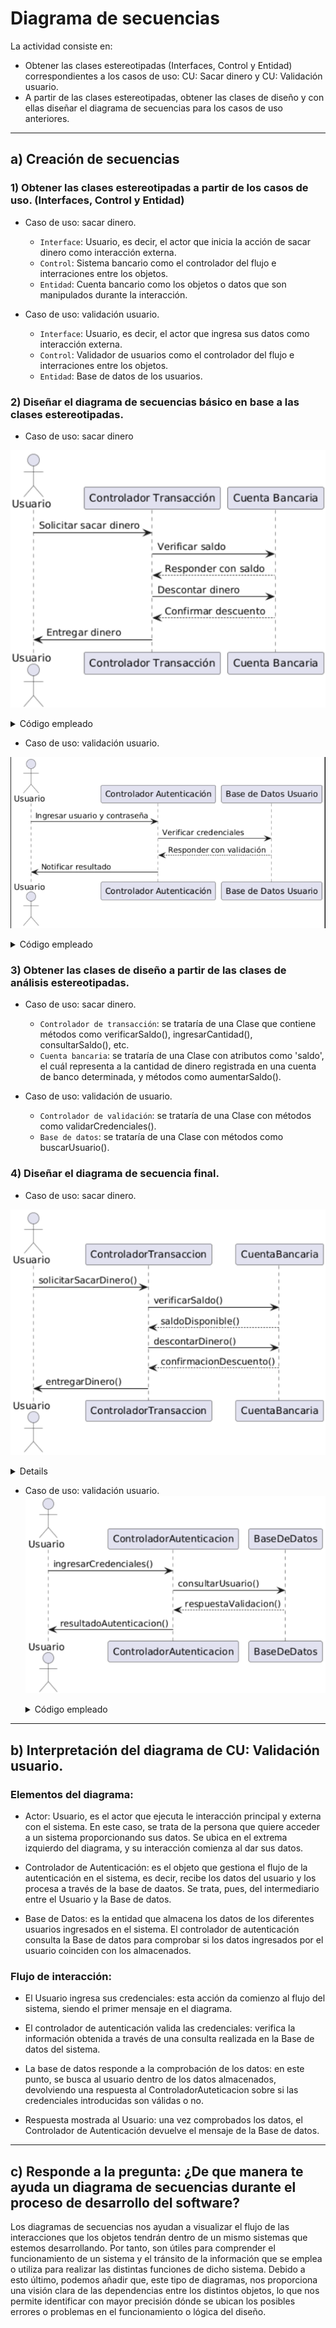 # Diagrama de secuencias

La actividad consiste en:

- Obtener las clases estereotipadas (Interfaces, Control y Entidad) correspondientes a los casos de uso: CU: Sacar dinero y CU: Validación usuario.
- A partir de las clases estereotipadas, obtener las clases de diseño y con ellas diseñar el diagrama de secuencias para los casos de uso anteriores. 

<hr>

## a) Creación de secuencias

### 1) Obtener las clases estereotipadas a partir de los casos de uso. (Interfaces, Control y Entidad)

- Caso de uso: sacar dinero.
  - ``Interface``: Usuario, es decir, el actor que inicia la acción de sacar dinero como interacción externa.
  - ``Control``: Sistema bancario como el controlador del flujo e interraciones entre los objetos.
  - ``Entidad``: Cuenta bancario como los objetos o datos que son manipulados durante la interacción.
    
- Caso de uso: validación usuario.
  - ``Interface``: Usuario, es decir, el actor que ingresa sus datos como interacción externa.
  - ``Control``: Validador de usuarios como el controlador del flujo e interraciones entre los objetos.
  - ``Entidad``: Base de datos de los usuarios.


### 2) Diseñar el diagrama de secuencias básico en base a las clases estereotipadas.
- Caso de uso: sacar dinero

![CU: SACAR DINERO](https://github.com/Lmrocio/PRACTICA_DIAGRAMA_SECUENCIAS/blob/main/CU_sacar_dinero.png)
  
  <details><summary>Código empleado</summary>
    @startuml
    
    actor Usuario
    
    participant "Controlador Transacción" as Control
    
    participant "Cuenta Bancaria" as Cuenta
    
    Usuario -> Control: Solicitar sacar dinero
    
    Control -> Cuenta: Verificar saldo
    
    Cuenta --> Control: Responder con saldo
    
    Control -> Cuenta: Descontar dinero
    
    Cuenta --> Control: Confirmar descuento
    
    Control -> Usuario: Entregar dinero

    @enduml
  </details>
  
- Caso de uso: validación usuario.

![CU: VALIDACIÓN USUARIO](https://github.com/Lmrocio/PRACTICA_DIAGRAMA_SECUENCIAS/blob/main/CU_validacion_usuario.png)
  
  <details> <summary>Código empleado</summary>
    @startuml
      
    actor Usuario
    
    participant "Controlador Autenticación" as Control
    
    participant "Base de Datos Usuario" as BaseDatos
  
    Usuario -> Control: Ingresar usuario y contraseña
    
    Control -> BaseDatos: Verificar credenciales
    
    BaseDatos --> Control: Responder con validación
    
    Control -> Usuario: Notificar resultado
  
    @enduml
  </details>



### 3) Obtener las clases de diseño a partir de las clases de análisis estereotipadas.
- Caso de uso: sacar dinero.
  - ``Controlador de transacción``: se trataría de una Clase que contiene métodos como verificarSaldo(), ingresarCantidad(), consultarSaldo(), etc.
  - ``Cuenta bancaria``: se trataría de una Clase con atributos como 'saldo', el cuál representa a la cantidad de dinero registrada en una cuenta de banco determinada, y métodos como aumentarSaldo().
    
- Caso de uso: validación de usuario.
  - ``Controlador de validación``: se trataría de una Clase con métodos como validarCredenciales().
  - ``Base de datos``: se trataría de una Clase con métodos como buscarUsuario().


### 4) Diseñar el diagrama de secuencia final.
- Caso de uso: sacar dinero.

![CU SACAR DINERO FINAL](https://github.com/Lmrocio/PRACTICA_DIAGRAMA_SECUENCIAS/blob/main/CU_sacar_dinero_final.png)
  
  <details><summay>Código empleado</summay>
    @startuml
    
    actor Usuario
  
    participant "ControladorTransaccion" as Control
  
    participant "CuentaBancaria" as Cuenta
    
    Usuario -> Control: solicitarSacarDinero()
  
    Control -> Cuenta: verificarSaldo()
  
    Cuenta --> Control: saldoDisponible()
  
    Control -> Cuenta: descontarDinero()
  
    Cuenta --> Control: confirmacionDescuento()
  
    Control -> Usuario: entregarDinero()
    
    @enduml
  </details>
  
- Caso de uso: validación usuario.
![CU VALIDACION USUARIO FINAL](https://github.com/Lmrocio/PRACTICA_DIAGRAMA_SECUENCIAS/blob/main/CU_validacion_usuario_final.png)

  <details><summary>Código empleado</summary>
    @startuml
    
    actor Usuario
  
    participant "ControladorAutenticacion" as Control
  
    participant "BaseDeDatos" as BaseDatos
    
    Usuario -> Control: ingresarCredenciales()
  
    Control -> BaseDatos: consultarUsuario()
  
    BaseDatos --> Control: respuestaValidacion()
  
    Control -> Usuario: resultadoAutenticacion()
    
    @enduml
  </details>

<hr>

## b) Interpretación del diagrama de CU: Validación usuario.
### Elementos del diagrama:
-  Actor: Usuario, es el actor que ejecuta le interacción principal y externa con el sistema. En este caso, se trata de la persona que quiere acceder a un sistema proporcionando sus datos. Se ubica en el extrema izquierdo del diagrama, y su interacción comienza al dar sus datos.

- Controlador de Autenticación: es el objeto que gestiona el flujo de la autenticación en el sistema, es decir, recibe los datos del usuario y los procesa a través de la base de daatos. Se trata, pues, del intermediario entre el Usuario y la Base de datos.

- Base de Datos: es la entidad que almacena los datos de los diferentes usuarios ingresados en el sistema. El controlador de autenticación consulta la Base de datos para comprobar si los datos ingresados por el usuario coinciden con los almacenados.

### Flujo de interacción:
- El Usuario ingresa sus credenciales: esta acción da comienzo al flujo del sistema, siendo el primer mensaje en el diagrama.
  
- El controlador de autenticación valida las credenciales: verifica la información obtenida a través de una consulta realizada en la Base de datos del sistema.
  
- La base de datos responde a la comprobación de los datos: en este punto, se busca al usuario dentro de los datos almacenados, devolviendo una respuesta al ControladorAuteticacion sobre si las credenciales introducidas son válidas o no.

- Respuesta mostrada al Usuario: una vez comprobados los datos, el Controlador de Autenticación devuelve el mensaje de la Base de datos.

<hr>

## c) Responde a la pregunta: ¿De que manera te ayuda un diagrama de secuencias durante el proceso de desarrollo del software?

Los diagramas de secuencias nos ayudan a visualizar el flujo de las interacciones que los objetos tendrán dentro de un mismo sistemas que estemos desarrollando. Por tanto, son útiles para comprender el funcionamiento de un sistema y el tránsito de la información que se emplea o utiliza para realizar las distintas funciones de dicho sistema. Debido a esto último, podemos añadir que, este tipo de diagramas, nos proporciona una visión clara de las dependencias entre los distintos objetos, lo que nos permite identificar con mayor precisión dónde se ubican los posibles errores o problemas en el funcionamiento o lógica del diseño.
